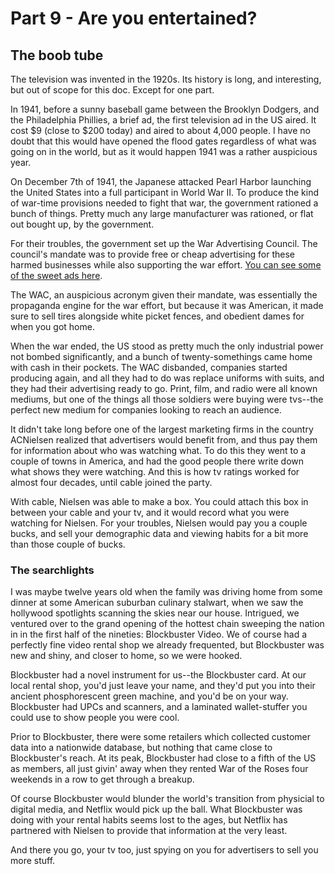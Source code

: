 # Part 9 - Are you entertained?

## The boob tube

The television was invented in the 1920s.
Its history is long, and interesting, but out of scope for this doc. 
Except for one part. 

In 1941, before a sunny baseball game between the Brooklyn Dodgers, and the Philadelphia Phillies, a brief ad, the first television ad in the US aired. 
It cost $9 (close to $200 today) and aired to about 4,000 people. 
I have no doubt that this would have opened the flood gates regardless of what was going on in the world, but as it would happen 1941 was a rather auspicious year.

On December 7th of 1941, the Japanese attacked Pearl Harbor launching the United States into a full participant in World War II. 
To produce the kind of war-time provisions needed to fight that war, the government rationed a bunch of things.
Pretty much any large manufacturer was rationed, or flat out bought up, by the government.

For their troubles, the government set up the War Advertising Council.
The council's mandate was to provide free or cheap advertising for these harmed businesses while also supporting the war effort. 
[You can see some of the sweet ads here][oh-the-forties-were-a-looong-time-ago].

The WAC, an auspicious acronym given their mandate, was essentially the propaganda engine for the war effort, but because it was American, it made sure to sell tires alongside white picket fences, and obedient dames for when you got home.

When the war ended, the US stood as pretty much the only industrial power not bombed significantly, and a bunch of twenty-somethings came home with cash in their pockets.
The WAC disbanded, companies started producing again, and all they had to do was replace uniforms with suits, and they had their advertising ready to go. 
Print, film, and radio were all known mediums, but one of the things all those soldiers were buying were tvs--the perfect new medium for companies looking to reach an audience. 

It didn't take long before one of the largest marketing firms in the country ACNielsen realized that advertisers would benefit from, and thus pay them for information about who was watching what.
To do this they went to a couple of towns in America, and had the good people there write down what shows they were watching. 
And this is how tv ratings worked for almost four decades, until cable joined the party.

With cable, Nielsen was able to make a box.
You could attach this box in between your cable and your tv, and it would record what you were watching for Nielsen.
For your troubles, Nielsen would pay you a couple bucks, and sell your demographic data and viewing habits for a bit more than those couple of bucks.

### The searchlights

I was maybe twelve years old when the family was driving home from some dinner at some American suburban culinary stalwart, when we saw the hollywood spotlights scanning the skies near our house. 
Intrigued, we ventured over to the grand opening of the hottest chain sweeping the nation in in the first half of the nineties: Blockbuster Video. 
We of course had a perfectly fine video rental shop we already frequented, but Blockbuster was new and shiny, and closer to home, so we were hooked.

Blockbuster had a novel instrument for us--the Blockbuster card. 
At our local rental shop, you'd just leave your name, and they'd put you into their ancient phosphorescent green machine, and you'd be on your way.
Blockbuster had UPCs and scanners, and a laminated wallet-stuffer you could use to show people you were cool.

Prior to Blockbuster, there were some retailers which collected customer data into a nationwide database, but nothing that came close to Blockbuster's reach. 
At its peak, Blockbuster had close to a fifth of the US as members, all just givin' away when they rented War of the Roses four weekends in a row to get through a breakup.

Of course Blockbuster would blunder the world's transition from physicial to digital media, and Netflix would pick up the ball. 
What Blockbuster was doing with your rental habits seems lost to the ages, but Netflix has partnered with Nielsen to provide that information at the very least. 

And there you go, your tv too, just spying on you for advertisers to sell you more stuff.


[fbvduguid]: https://en.wikipedia.org/wiki/Facebook,_Inc._v._Duguid
[linktree]: https://www.adamenfroy.com/linktree-alternatives
[onion]: https://theonion.com/t-herman-zweibel-in-memoriam-1819583647/
[birthday]: https://en.wikipedia.org/wiki/Birthday_problem
[elwood]: https://en.wikipedia.org/wiki/Elwood_Edwards
[oauth]: https://www.rfc-editor.org/rfc/rfc5849
[dynamo]: https://www.allthingsdistributed.com/files/amazon-dynamo-sosp2007.pdf
[bitcoin]: https://bitcoin.org/bitcoin.pdf
[sim]: https://en.wikipedia.org/wiki/SIM_swap_scam
[investigation]: https://www.vice.com/en/article/fcc-propose-fines-verizon-att-sprint-tmobile-selling-location-data/
[oh-the-forties-were-a-looong-time-ago]: https://www.nationalgeographic.com/history/article/141207-world-war-advertising-consumption-anniversary-people-photography-culture
[flatiron]: https://en.wikipedia.org/wiki/Flat_Iron_Building_(Chicago)

[^1]: "auth is short for authentication (authn) and authorization (authz). The former establishes who you are, and the latter establishes that you are able to do what you're trying to do. I like writing about auth, which is why I'm going to leave this as a footnote, and not add fifty paragraphs to this post."

[^2]: "Elwood was paid not one, but two cool Benjamins for his recording of perhaps the most well-known voice acting of the 90s."

[^3]: "If you make your money from ads, I've got no beef with you. The ad-dispensing companies have made it their mission to encroach on your creative space as much as possible to extract value from your hard work. I'm here to help carve out a path to you making more money in addition to how you use the ad networks."

[^4]: "When Google created a parent company Alphabet, Alphabet dropped the don't be evil. The don't be evil line moved to Google's code of conduct. I wanted to avoid inferring anything from this, but when you change something like don't be evil to anything else, it's worth a questioning glance."

[^5]: "I told you not to look it up"

[^6]: "This story is a little different than what I've represented here, and this is mostly based on my recollection of the film the Social Network, which was itself inaccurate, but I don't much care. Facebook is the largest deseminator of disinformation on the planet, and I'm not too worried about them getting a turn."

[^7]: "Yes there are plenty of bank fees, and some accounts do have monthly fees, but those are largely just because banks are dicks"

[^8]: "So banks don't hold a lot of cash, because cash is better used in investments. So to handle their day-to-day operation they borrow money for really short terms (like for a day) from money market funds. They pay this back with a small amount of interest, and that gets paid to the investors in the money market. When Lehman Brothers collapsed, the debt it owed to the money market represented money that was effectively gone."

[^9]: "These jamokes reneged on so many dumb promises this time, but the one that I think just really sums it all up is Haven, the healthcare venture that Warren Buffet and Jeff Bezos started to fix healthcare. It shudown unceremoniously in 2021, after doing nothing. The second richest man on Earth just gives up after a couple of years, because something's too hard, what a ballsack."

[^10]: "At the time, all Starbucks employees were granted stock options, and thus the company referred to its employees as 'partners'."

[^11]: "Both The Fediverse, and Bluesky are implementations of distributed systems based on underlying protocols. The Fediverse's ActivityPub protocol, and thus The Fediverse, came first, but despite the first-mover advantage, lags behind Bluesky these days in user adoption. The reason for this is a combo of marketing and usability, and definitely outside of the scope of this footnote."

[^12]: "There are, of course, things that are so heinous, that even if they're aren't illegal in the uploader's juristiction it will result in excommunication."
